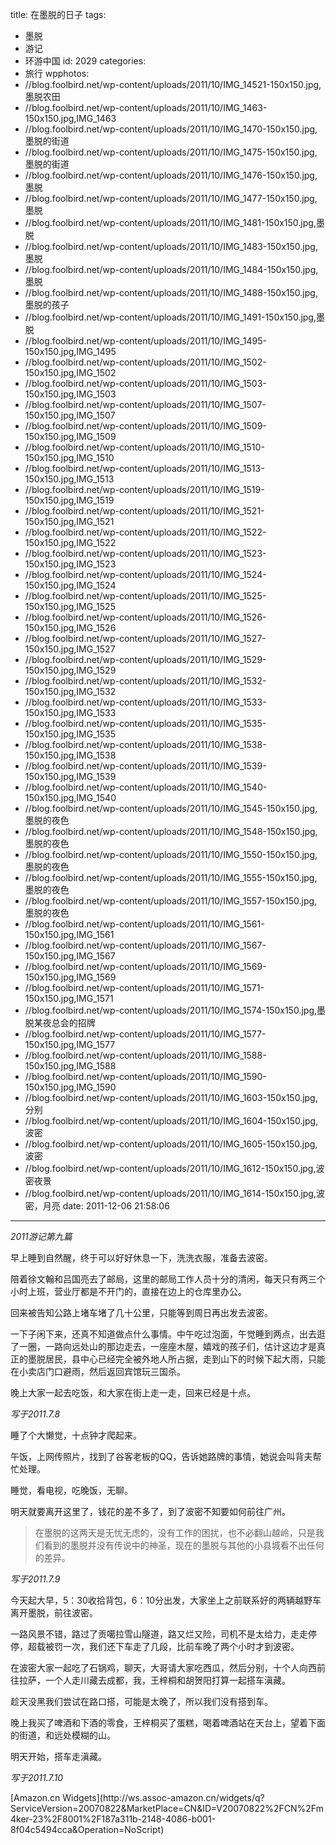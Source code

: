 title: 在墨脱的日子
tags:
  - 墨脱
  - 游记
  - 环游中国
id: 2029
categories:
  - 旅行
wpphotos:
  - //blog.foolbird.net/wp-content/uploads/2011/10/IMG_14521-150x150.jpg,墨脱农田
  - //blog.foolbird.net/wp-content/uploads/2011/10/IMG_1463-150x150.jpg,IMG_1463
  - //blog.foolbird.net/wp-content/uploads/2011/10/IMG_1470-150x150.jpg,墨脱的街道
  - //blog.foolbird.net/wp-content/uploads/2011/10/IMG_1475-150x150.jpg,墨脱的街道
  - //blog.foolbird.net/wp-content/uploads/2011/10/IMG_1476-150x150.jpg,墨脱
  - //blog.foolbird.net/wp-content/uploads/2011/10/IMG_1477-150x150.jpg,墨脱
  - //blog.foolbird.net/wp-content/uploads/2011/10/IMG_1481-150x150.jpg,墨脱
  - //blog.foolbird.net/wp-content/uploads/2011/10/IMG_1483-150x150.jpg,墨脱
  - //blog.foolbird.net/wp-content/uploads/2011/10/IMG_1484-150x150.jpg,墨脱
  - //blog.foolbird.net/wp-content/uploads/2011/10/IMG_1488-150x150.jpg,墨脱的孩子
  - //blog.foolbird.net/wp-content/uploads/2011/10/IMG_1491-150x150.jpg,墨脱
  - //blog.foolbird.net/wp-content/uploads/2011/10/IMG_1495-150x150.jpg,IMG_1495
  - //blog.foolbird.net/wp-content/uploads/2011/10/IMG_1502-150x150.jpg,IMG_1502
  - //blog.foolbird.net/wp-content/uploads/2011/10/IMG_1503-150x150.jpg,IMG_1503
  - //blog.foolbird.net/wp-content/uploads/2011/10/IMG_1507-150x150.jpg,IMG_1507
  - //blog.foolbird.net/wp-content/uploads/2011/10/IMG_1509-150x150.jpg,IMG_1509
  - //blog.foolbird.net/wp-content/uploads/2011/10/IMG_1510-150x150.jpg,IMG_1510
  - //blog.foolbird.net/wp-content/uploads/2011/10/IMG_1513-150x150.jpg,IMG_1513
  - //blog.foolbird.net/wp-content/uploads/2011/10/IMG_1519-150x150.jpg,IMG_1519
  - //blog.foolbird.net/wp-content/uploads/2011/10/IMG_1521-150x150.jpg,IMG_1521
  - //blog.foolbird.net/wp-content/uploads/2011/10/IMG_1522-150x150.jpg,IMG_1522
  - //blog.foolbird.net/wp-content/uploads/2011/10/IMG_1523-150x150.jpg,IMG_1523
  - //blog.foolbird.net/wp-content/uploads/2011/10/IMG_1524-150x150.jpg,IMG_1524
  - //blog.foolbird.net/wp-content/uploads/2011/10/IMG_1525-150x150.jpg,IMG_1525
  - //blog.foolbird.net/wp-content/uploads/2011/10/IMG_1526-150x150.jpg,IMG_1526
  - //blog.foolbird.net/wp-content/uploads/2011/10/IMG_1527-150x150.jpg,IMG_1527
  - //blog.foolbird.net/wp-content/uploads/2011/10/IMG_1529-150x150.jpg,IMG_1529
  - //blog.foolbird.net/wp-content/uploads/2011/10/IMG_1532-150x150.jpg,IMG_1532
  - //blog.foolbird.net/wp-content/uploads/2011/10/IMG_1533-150x150.jpg,IMG_1533
  - //blog.foolbird.net/wp-content/uploads/2011/10/IMG_1535-150x150.jpg,IMG_1535
  - //blog.foolbird.net/wp-content/uploads/2011/10/IMG_1538-150x150.jpg,IMG_1538
  - //blog.foolbird.net/wp-content/uploads/2011/10/IMG_1539-150x150.jpg,IMG_1539
  - //blog.foolbird.net/wp-content/uploads/2011/10/IMG_1540-150x150.jpg,IMG_1540
  - //blog.foolbird.net/wp-content/uploads/2011/10/IMG_1545-150x150.jpg,墨脱的夜色
  - //blog.foolbird.net/wp-content/uploads/2011/10/IMG_1548-150x150.jpg,墨脱的夜色
  - //blog.foolbird.net/wp-content/uploads/2011/10/IMG_1550-150x150.jpg,墨脱的夜色
  - //blog.foolbird.net/wp-content/uploads/2011/10/IMG_1555-150x150.jpg,墨脱的夜色
  - //blog.foolbird.net/wp-content/uploads/2011/10/IMG_1557-150x150.jpg,墨脱的夜色
  - //blog.foolbird.net/wp-content/uploads/2011/10/IMG_1561-150x150.jpg,IMG_1561
  - //blog.foolbird.net/wp-content/uploads/2011/10/IMG_1567-150x150.jpg,IMG_1567
  - //blog.foolbird.net/wp-content/uploads/2011/10/IMG_1569-150x150.jpg,IMG_1569
  - //blog.foolbird.net/wp-content/uploads/2011/10/IMG_1571-150x150.jpg,IMG_1571
  - //blog.foolbird.net/wp-content/uploads/2011/10/IMG_1574-150x150.jpg,墨脱某夜总会的招牌
  - //blog.foolbird.net/wp-content/uploads/2011/10/IMG_1577-150x150.jpg,IMG_1577
  - //blog.foolbird.net/wp-content/uploads/2011/10/IMG_1588-150x150.jpg,IMG_1588
  - //blog.foolbird.net/wp-content/uploads/2011/10/IMG_1590-150x150.jpg,IMG_1590
  - //blog.foolbird.net/wp-content/uploads/2011/10/IMG_1603-150x150.jpg,分别
  - //blog.foolbird.net/wp-content/uploads/2011/10/IMG_1604-150x150.jpg,波密
  - //blog.foolbird.net/wp-content/uploads/2011/10/IMG_1605-150x150.jpg,波密
  - //blog.foolbird.net/wp-content/uploads/2011/10/IMG_1612-150x150.jpg,波密夜景
  - //blog.foolbird.net/wp-content/uploads/2011/10/IMG_1614-150x150.jpg,波密，月亮
date: 2011-12-06 21:58:06
---

_2011游记第九篇_

早上睡到自然醒，终于可以好好休息一下，洗洗衣服，准备去波密。

陪着徐文翰和吕国亮去了邮局，这里的邮局工作人员十分的清闲，每天只有两三个小时上班，营业厅都是不开门的，直接在边上的仓库里办公。

回来被告知公路上堵车堵了几十公里，只能等到周日再出发去波密。

一下子闲下来，还真不知道做点什么事情。中午吃过泡面，午觉睡到两点，出去逛了一圈，一路向远处山的那边走去，一座座木屋，嬉戏的孩子们，估计这边才是真正的墨脱居民，县中心已经完全被外地人所占据，走到山下的时候下起大雨，只能在小卖店门口避雨，然后返回宾馆玩三国杀。

晚上大家一起去吃饭，和大家在街上走一走，回来已经是十点。

_写于2011.7.8_

睡了个大懒觉，十点钟才爬起来。

午饭，上网传照片，找到了谷客老板的QQ，告诉她路牌的事情，她说会叫背夫帮忙处理。

睡觉，看电视，吃晚饭，无聊。

明天就要离开这里了，钱花的差不多了，到了波密不知要如何前往广州。

> 在墨脱的这两天是无忧无虑的，没有工作的困扰，也不必翻山越岭，只是我们看到的墨脱并没有传说中的神圣，现在的墨脱与其他的小县城看不出任何的差异。

_写于2011.7.9_

今天起大早，5：30收拾背包，6：10分出发，大家坐上之前联系好的两辆越野车离开墨脱，前往波密。

一路风景不错，路过了贡噶拉雪山隧道，路又烂又险，司机不是太给力，走走停停，超载被罚一次，我们还下车走了几段，比前车晚了两个小时才到波密。

在波密大家一起吃了石锅鸡，聊天，大哥请大家吃西瓜，然后分别，十个人向西前往拉萨，一个人走川藏去成都，我，王梓桐和胡贺阳打算一起搭车滇藏。

趁天没黑我们尝试在路口搭，可能是太晚了，所以我们没有搭到车。

晚上我买了啤酒和下酒的零食，王梓桐买了蛋糕，喝着啤酒站在天台上，望着下面的街道，和远处模糊的山。

明天开始，搭车走滇藏。

_写于2011.7.10_

<script src="http://ws.assoc-amazon.cn/widgets/q?ServiceVersion=20070822&MarketPlace=CN&ID=V20070822/CN/m4ker-23/8001/187a311b-2148-4086-b001-8f04c5494cca" type="text/javascript"> </script> <noscript>[Amazon.cn Widgets](http://ws.assoc-amazon.cn/widgets/q?ServiceVersion=20070822&#038;MarketPlace=CN&#038;ID=V20070822%2FCN%2Fm4ker-23%2F8001%2F187a311b-2148-4086-b001-8f04c5494cca&#038;Operation=NoScript)</noscript> 
